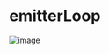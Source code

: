 # emitterLoop
![image](https://github.com/zhangsuya/emitterLoop/blob/master/emitterLoop/emitterLoop/1.gif)
